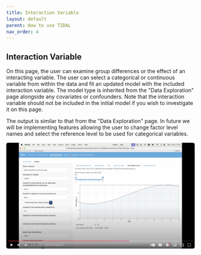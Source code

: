 ```yaml
---
title: Interaction Variable
layout: default
parent: How to use TIDAL
nav_order: 4
---
```


## Interaction Variable

On this page, the user can examine group differences or the effect of an interacting variable. The user can select a categorical or continuous variable from within the data and fit an updated model with the included interaction variable. The model type is inherited from the "Data Exploration" page alongside any covariates or confounders. Note that the interaction variable should not be included in the initial model if you wish to investigate it on this page. 

The output is similar to that from the "Data Exploration" page. In future we will be implementing features allowing the user to change factor level names and select the reference level to be used for categorical variables.

[![TIDAL Interaction Variable walkthrough](../../assets/images/interaction-variable.png)](https://youtu.be/3tWDc0lKgyk?t=1209&si=QwWRiISJtX25_J_l)
